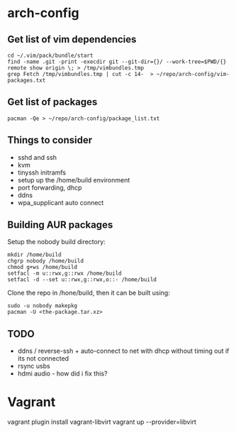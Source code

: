 # arch-config

## Get list of vim dependencies
```
cd ~/.vim/pack/bundle/start
find -name .git -print -execdir git --git-dir={}/ --work-tree=$PWD/{} remote show origin \; > /tmp/vimbundles.tmp
grep Fetch /tmp/vimbundles.tmp | cut -c 14-  > ~/repo/arch-config/vim-packages.txt
```

## Get list of packages
```
pacman -Qe > ~/repo/arch-config/package_list.txt
```

## Things to consider
- sshd and ssh
- kvm
- tinyssh initramfs
- setup up the /home/build environment
- port forwarding, dhcp
- ddns
- wpa_supplicant auto connect

## Building AUR packages
Setup the nobody build directory:
```
mkdir /home/build
chgrp nobody /home/build
chmod g+ws /home/build
setfacl -m u::rwx,g::rwx /home/build
setfacl -d --set u::rwx,g::rwx,o::- /home/build
```
Clone the repo in /hone/build, then it can be built using:
```
sudo -u nobody makepkg
pacman -U <the-package.tar.xz>
```

## TODO
- ddns / reverse-ssh + auto-connect to net with dhcp without timing out if its not connected
- rsync usbs
- hdmi audio - how did i fix this?

# Vagrant
vagrant plugin install vagrant-libvirt
vagrant up --provider=libvirt
